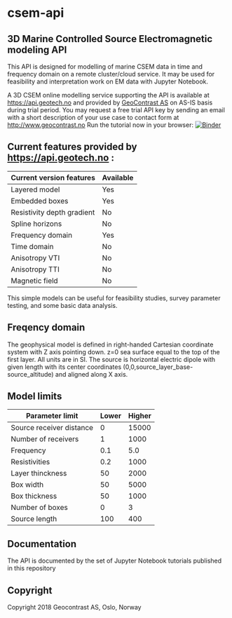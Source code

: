 # csem-api

## 3D Marine Controlled Source Electromagnetic modeling API

This API is designed for modelling of marine CSEM data in time and frequency domain on a remote cluster/cloud service. It may be used for feasibility and interpretation work on EM data with Jupyter Notebook.  

A 3D CSEM online modelling service supporting the API is available at https://api.geotech.no and provided by [GeoContrast AS](http://www.geocontrast.no) on AS-IS basis during trial period. You may request a free trial API key by sending an email with a short description of your use case to contact form at http://www.geocontrast.no 
Run the tutorial now in your browser: [![Binder](https://mybinder.org/badge.svg)](https://mybinder.org/v2/gh/geocontrast/csem-api/master)

## Current features provided by https://api.geotech.no :

| Current version features | Available  | 
| --- | --- |
| Layered model | Yes | 
| Embedded boxes | Yes | 
| Resistivity depth gradient | No | 
| Spline horizons | No | 
| Frequency domain | Yes |
| Time domain | No |
| Anisotropy VTI | No |
| Anisotropy TTI | No |
| Magnetic field | No |


This simple models can be useful for feasibility studies, survey parameter testing, and some basic data analysis.

## Freqency domain

The geophysical model is defined in right-handed Cartesian coordinate system with Z axis pointing down. z=0 sea surface equal to the top of the first layer. All units are in SI. The source is horizontal electric dipole with given length with its center coordinates (0,0,source_layer_base-source_altitude) and aligned along X axis.

## Model limits

| Parameter limit | Lower  |  Higher |
| --- | --- | --- |
| Source receiver distance | 0 | 15000 |
| Number of receivers  | 1 | 1000 |
| Frequency | 0.1 | 5.0 |
| Resistivities | 0.2 | 1000 |
| Layer thinckness | 50 | 2000 |
| Box width | 50 | 5000 |
| Box thickness | 50 | 1000 |
| Number of boxes | 0 | 3 |
| Source length | 100 | 400 |

## Documentation

The API is documented by the set of Jupyter Notebook tutorials published in this repository

## Copyright

Copyright 2018 Geocontrast AS, Oslo, Norway









